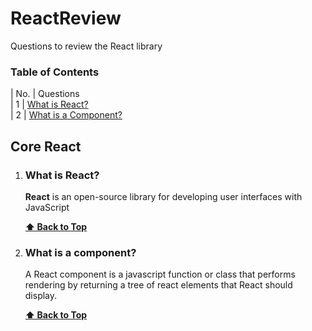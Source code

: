 # ReactReview
Questions to review the React library

### Table of Contents

| No. | Questions <br/>                                                                                                                                                | 1   | [What is React?](#what-is-react) <br/>
| 2   | [What is a Component?](#what-is-a-component) 

## Core React

1.  ### What is React?
     **React** is an open-source library for developing user interfaces with JavaScript
     
    **[⬆ Back to Top](#table-of-contents)**
2.  ### What is a component?
     A React component is a javascript function or class that performs rendering by returning a tree of react elements that React should display. 
     
    **[⬆ Back to Top](#table-of-contents)**

